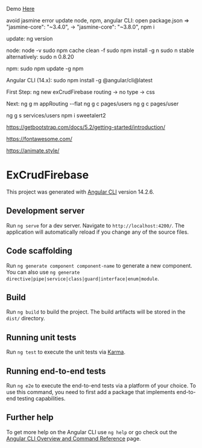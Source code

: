 Demo [Here](https://codesandbox.io/p/github/SaulDev09/ex-crudFirebase/main?file=%2FREADME.md&workspace=%257B%2522activeFileId%2522%253A%2522cl9kkvq6q001dlsengg2g0dte%2522%252C%2522openFiles%2522%253A%255B%2522%252FREADME.md%2522%255D%252C%2522sidebarPanel%2522%253A%2522EXPLORER%2522%252C%2522gitSidebarPanel%2522%253A%2522COMMIT%2522%252C%2522sidekickItems%2522%253A%255B%257B%2522type%2522%253A%2522PREVIEW%2522%252C%2522taskId%2522%253A%2522start%2522%252C%2522port%2522%253A4200%252C%2522key%2522%253A%2522cl9kkwmp4006v3b6hjnogkumj%2522%252C%2522isMinimized%2522%253Afalse%252C%2522path%2522%253A%2522%252Fusers%2522%257D%252C%257B%2522type%2522%253A%2522TASK_LOG%2522%252C%2522taskId%2522%253A%2522start%2522%252C%2522key%2522%253A%2522cl9kkw0u1004u3b6hg6bwlywe%2522%252C%2522isMinimized%2522%253Atrue%257D%255D%257D)

avoid jasmine error update node, npm, angular CLI:
open package.json => "jasmine-core": "~3.4.0", -> "jasmine-core": "~3.8.0",
npm i

update:
ng version 

node:
node -v
sudo npm cache clean -f
sudo npm install -g n
sudo n stable
alternatively: sudo n 0.8.20

npm:
sudo npm update -g npm

Angular CLI (14.x):
sudo npm install -g @angular/cli@latest

First Step:
ng new exCrudFirebase
routing -> no
type -> css

Next:
ng g m appRouting --flat
ng g c pages/users
ng g c pages/user

ng g s services/users
npm i sweetalert2

https://getbootstrap.com/docs/5.2/getting-started/introduction/
    <link href="https://cdn.jsdelivr.net/npm/bootstrap@5.2.2/dist/css/bootstrap.min.css" rel="stylesheet" integrity="sha384-Zenh87qX5JnK2Jl0vWa8Ck2rdkQ2Bzep5IDxbcnCeuOxjzrPF/et3URy9Bv1WTRi" crossorigin="anonymous">

https://fontawesome.com/
	<script src="https://kit.fontawesome.com/8d37e4c24f.js" crossorigin="anonymous"></script>

https://animate.style/


# ExCrudFirebase

This project was generated with [Angular CLI](https://github.com/angular/angular-cli) version 14.2.6.

## Development server

Run `ng serve` for a dev server. Navigate to `http://localhost:4200/`. The application will automatically reload if you change any of the source files.

## Code scaffolding

Run `ng generate component component-name` to generate a new component. You can also use `ng generate directive|pipe|service|class|guard|interface|enum|module`.

## Build

Run `ng build` to build the project. The build artifacts will be stored in the `dist/` directory.

## Running unit tests

Run `ng test` to execute the unit tests via [Karma](https://karma-runner.github.io).

## Running end-to-end tests

Run `ng e2e` to execute the end-to-end tests via a platform of your choice. To use this command, you need to first add a package that implements end-to-end testing capabilities.

## Further help

To get more help on the Angular CLI use `ng help` or go check out the [Angular CLI Overview and Command Reference](https://angular.io/cli) page.

